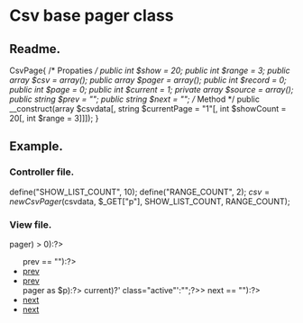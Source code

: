 # Csv base pager class

## Readme.

CsvPage{
	/* Propaties */
	public int $show = 20;
	public int $range = 3;
	public array $csv = array();
	public array $pager = array();
	public int $record = 0;
	public int $page = 0;
	public int $current = 1;
	private array $source = array();
	public string $prev = "";
	public string $next = "";
	/* Method */
	public __construct(array $csvdata[, string $currentPage = "1"[, int $showCount = 20[, int $range = 3]]]);
}

## Example.

### Controller file.

define("SHOW_LIST_COUNT", 10);
define("RANGE_COUNT", 2);
$csv = new CsvPager($csvdata, $_GET["p"], SHOW_LIST_COUNT, RANGE_COUNT);

### View file.

<!--pagination-->
<?php if(count($csv->pager) > 0):?>
<div class="pagination">
<ul>
<?php if($csv->prev == ""):?>
<li class="disabled"><a href="#">prev</a></li>
<?php else:?>
<li><a href="?p=<?php echo htmlspecialchars($csv->prev)?>">prev</a></li>
<?php endif;?>
<?php foreach($csv->pager as $p):?>
<li<?php echo($p == $csv->current)?' class="active"':"";?>><a href="?p=<?php echo htmlspecialchars($p)?>"><?php echo htmlspecialchars($p)?></a></li>
<?php endforeach;?>
<?php if($csv->next == ""):?>
<li class="disabled"><a href="#">next</a></li>
<?php else:?>
<li><a href="?p=<?php echo htmlspecialchars($csv->next)?>">next</a></li>
<?php endif;?>
</ul>
</div>
<?php endif; ?>
<!--/pagination-->

